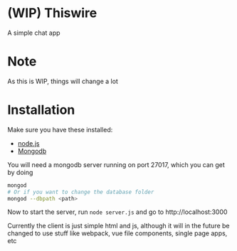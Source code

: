 # (WIP) Thiswire
A simple chat app
# Note
As this is WIP, things will change a lot
# Installation
Make sure you have these installed:
* [node.js](https://nodejs.org)
* [Mongodb](https://www.mongodb.com/download-center/community)

You will need a mongodb server running on port 27017, which you can get by doing
```bash
mongod
# Or if you want to change the database folder
mongod --dbpath <path>
```
Now to start the server, run `node server.js` and go to http://localhost:3000

Currently the client is just simple html and js, although it will in the future be changed to use stuff like webpack, vue file components, single page apps, etc